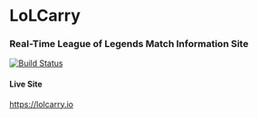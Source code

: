 # LoLCarry
### Real-Time League of Legends Match Information Site  

[![Build Status](https://travis-ci.org/rzeng95/LoLCarry.svg?branch=master)](https://travis-ci.org/rzeng95/LoLCarry.svg?branch=master) 

#### Live Site  
https://lolcarry.io  
